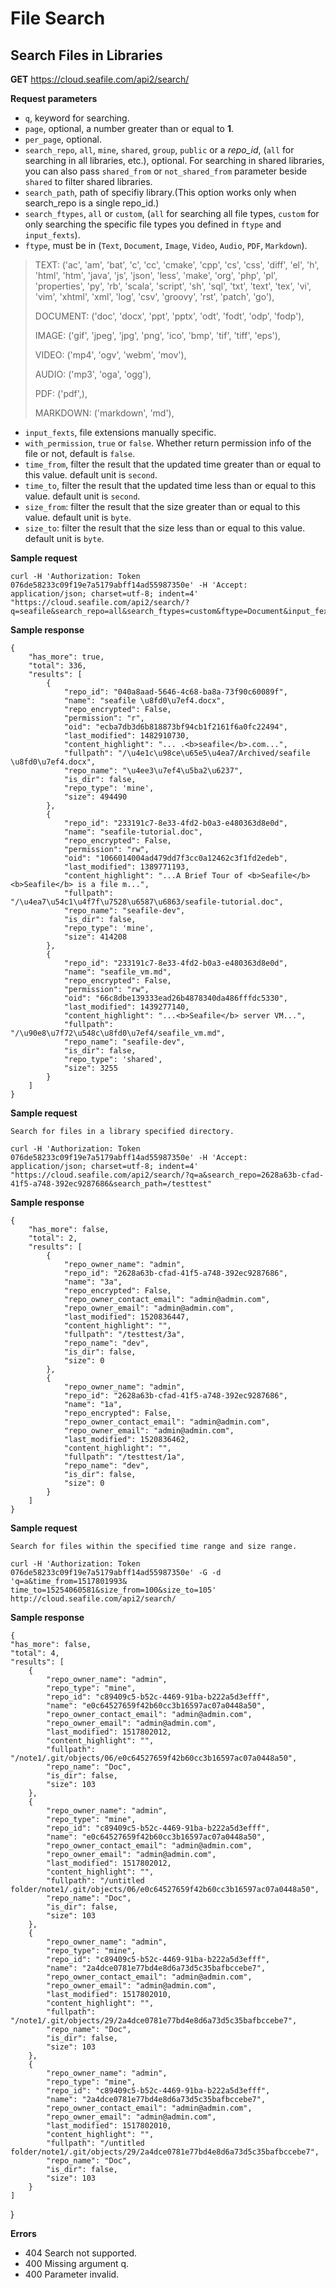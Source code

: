 # File Search

## Search Files in Libraries

**GET** <https://cloud.seafile.com/api2/search/>

**Request parameters**

* `q`, keyword for searching.
* `page`, optional, a number greater than or equal to **1**.
* `per_page`, optional.
* `search_repo`, `all`, `mine`, `shared`, `group`, `public` or a _repo_id_, (`all` for searching in all libraries, etc.), optional. For searching in shared libraries, you can also pass `shared_from` or `not_shared_from` parameter beside `shared` to filter shared libraries.
* `search_path`, path of specifiy library.(This option works only when search_repo is a single repo_id.)
* `search_ftypes`, `all` or `custom`, (`all` for searching all file types, `custom` for only searching the specific file types you defined in `ftype` and `input_fexts`).
* `ftype`, must be in (`Text`, `Document`, `Image`, `Video`, `Audio`, `PDF`, `Markdown`).

> TEXT: ('ac', 'am', 'bat', 'c', 'cc', 'cmake', 'cpp', 'cs', 'css', 'diff', 'el', 'h', 'html', 'htm', 'java', 'js', 'json', 'less', 'make', 'org', 'php', 'pl', 'properties', 'py', 'rb', 'scala', 'script', 'sh', 'sql', 'txt', 'text', 'tex', 'vi', 'vim', 'xhtml', 'xml', 'log', 'csv', 'groovy', 'rst', 'patch', 'go'),
>
> DOCUMENT: ('doc', 'docx', 'ppt', 'pptx', 'odt', 'fodt', 'odp', 'fodp'),
>
> IMAGE: ('gif', 'jpeg', 'jpg', 'png', 'ico', 'bmp', 'tif', 'tiff', 'eps'),
>
> VIDEO: ('mp4', 'ogv', 'webm', 'mov'),
>
> AUDIO: ('mp3', 'oga', 'ogg'),
>
> PDF: ('pdf',),
>
> MARKDOWN: ('markdown', 'md'),

* `input_fexts`, file extensions manually specific.
* `with_permission`, `true` or `false`. Whether return permission info of the file or not, default is `false`.
* `time_from`, filter the result that the updated time greater than or equal to  this value. default unit is `second`.
* `time_to`, filter the result that the updated time less than or equal to  this value. default unit is `second`.
* `size_from`: filter the result that the size greater than or equal to  this value. default unit is `byte`.
* `size_to`: filter the result that the size less than or equal to this value. default unit is `byte`.

**Sample request**

```
curl -H 'Authorization: Token 076de58233c09f19e7a5179abff14ad55987350e' -H 'Accept: application/json; charset=utf-8; indent=4' "https://cloud.seafile.com/api2/search/?q=seafile&search_repo=all&search_ftypes=custom&ftype=Document&input_fexts=md,png&per_page=3&page=3&with_permission=true"

```

**Sample response**

```
{
    "has_more": true,
    "total": 336,
    "results": [
        {
            "repo_id": "040a8aad-5646-4c68-ba8a-73f90c60089f",
            "name": "seafile \u8fd0\u7ef4.docx",
            "repo_encrypted": False,
            "permission": "r",
            "oid": "ecba7db3d6b818873bf94cb1f2161f6a0fc22494",
            "last_modified": 1482910730,
            "content_highlight": "... .<b>seafile</b>.com...",
            "fullpath": "/\u4e1c\u98ce\u65e5\u4ea7/Archived/seafile \u8fd0\u7ef4.docx",
            "repo_name": "\u4ee3\u7ef4\u5ba2\u6237",
            "is_dir": false,
            "repo_type": 'mine',
            "size": 494490
        },
        {
            "repo_id": "233191c7-8e33-4fd2-b0a3-e480363d8e0d",
            "name": "seafile-tutorial.doc",
            "repo_encrypted": False,
            "permission": "rw",
            "oid": "1066014004ad479dd7f3cc0a12462c3f1fd2edeb",
            "last_modified": 1389771193,
            "content_highlight": "...A Brief Tour of <b>Seafile</b> <b>Seafile</b> is a file m...",
            "fullpath": "/\u4ea7\u54c1\u4f7f\u7528\u6587\u6863/seafile-tutorial.doc",
            "repo_name": "seafile-dev",
            "is_dir": false,
            "repo_type": 'mine',
            "size": 414208
        },
        {
            "repo_id": "233191c7-8e33-4fd2-b0a3-e480363d8e0d",
            "name": "seafile_vm.md",
            "repo_encrypted": False,
            "permission": "rw",
            "oid": "66c8dbe139333ead26b4878340da486fffdc5330",
            "last_modified": 1439277140,
            "content_highlight": "...<b>Seafile</b> server VM...",
            "fullpath": "/\u90e8\u7f72\u548c\u8fd0\u7ef4/seafile_vm.md",
            "repo_name": "seafile-dev",
            "is_dir": false,
            "repo_type": 'shared',
            "size": 3255
        }
    ]
}

```

**Sample request**

```
Search for files in a library specified directory.

curl -H 'Authorization: Token 076de58233c09f19e7a5179abff14ad55987350e' -H 'Accept: application/json; charset=utf-8; indent=4' "https://cloud.seafile.com/api2/search/?q=a&search_repo=2628a63b-cfad-41f5-a748-392ec9287686&search_path=/testtest"

```

**Sample response**

```
{
    "has_more": false,
    "total": 2,
    "results": [
        {
            "repo_owner_name": "admin",
            "repo_id": "2628a63b-cfad-41f5-a748-392ec9287686",
            "name": "3a",
            "repo_encrypted": False,
            "repo_owner_contact_email": "admin@admin.com",
            "repo_owner_email": "admin@admin.com",
            "last_modified": 1520836447,
            "content_highlight": "",
            "fullpath": "/testtest/3a",
            "repo_name": "dev",
            "is_dir": false,
            "size": 0
        },
        {
            "repo_owner_name": "admin",
            "repo_id": "2628a63b-cfad-41f5-a748-392ec9287686",
            "name": "1a",
            "repo_encrypted": False,
            "repo_owner_contact_email": "admin@admin.com",
            "repo_owner_email": "admin@admin.com",
            "last_modified": 1520836462,
            "content_highlight": "",
            "fullpath": "/testtest/1a",
            "repo_name": "dev",
            "is_dir": false,
            "size": 0
        }
    ]
}

```

**Sample request**

```
Search for files within the specified time range and size range.

curl -H 'Authorization: Token 076de58233c09f19e7a5179abff14ad55987350e' -G -d 'q=a&time_from=1517801993&
time_to=15254060581&size_from=100&size_to=105' http://cloud.seafile.com/api2/search/

```

**Sample response**

```
{
"has_more": false,
"total": 4,
"results": [
    {
        "repo_owner_name": "admin",
        "repo_type": "mine",
        "repo_id": "c89409c5-b52c-4469-91ba-b222a5d3efff",
        "name": "e0c64527659f42b60cc3b16597ac07a0448a50",
        "repo_owner_contact_email": "admin@admin.com",
        "repo_owner_email": "admin@admin.com",
        "last_modified": 1517802012,
        "content_highlight": "",
        "fullpath": "/note1/.git/objects/06/e0c64527659f42b60cc3b16597ac07a0448a50",
        "repo_name": "Doc",
        "is_dir": false,
        "size": 103
    },
    {
        "repo_owner_name": "admin",
        "repo_type": "mine",
        "repo_id": "c89409c5-b52c-4469-91ba-b222a5d3efff",
        "name": "e0c64527659f42b60cc3b16597ac07a0448a50",
        "repo_owner_contact_email": "admin@admin.com",
        "repo_owner_email": "admin@admin.com",
        "last_modified": 1517802012,
        "content_highlight": "",
        "fullpath": "/untitled folder/note1/.git/objects/06/e0c64527659f42b60cc3b16597ac07a0448a50",
        "repo_name": "Doc",
        "is_dir": false,
        "size": 103
    },
    {
        "repo_owner_name": "admin",
        "repo_type": "mine",
        "repo_id": "c89409c5-b52c-4469-91ba-b222a5d3efff",
        "name": "2a4dce0781e77bd4e8d6a73d5c35bafbccebe7",
        "repo_owner_contact_email": "admin@admin.com",
        "repo_owner_email": "admin@admin.com",
        "last_modified": 1517802010,
        "content_highlight": "",
        "fullpath": "/note1/.git/objects/29/2a4dce0781e77bd4e8d6a73d5c35bafbccebe7",
        "repo_name": "Doc",
        "is_dir": false,
        "size": 103
    },
    {
        "repo_owner_name": "admin",
        "repo_type": "mine",
        "repo_id": "c89409c5-b52c-4469-91ba-b222a5d3efff",
        "name": "2a4dce0781e77bd4e8d6a73d5c35bafbccebe7",
        "repo_owner_contact_email": "admin@admin.com",
        "repo_owner_email": "admin@admin.com",
        "last_modified": 1517802010,
        "content_highlight": "",
        "fullpath": "/untitled folder/note1/.git/objects/29/2a4dce0781e77bd4e8d6a73d5c35bafbccebe7",
        "repo_name": "Doc",
        "is_dir": false,
        "size": 103
    }
]

```

}

**Errors**

* 404 Search not supported.
* 400 Missing argument q.
* 400 Parameter invalid.


